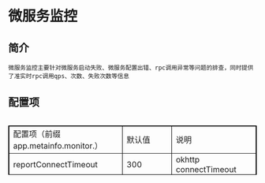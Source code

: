 # 微服务监控

## 简介

    微服务监控主要针对微服务启动失败、微服务配置出错、rpc调用异常等问题的排查，同时提供了准实时rpc调用qps、次数、失败次数等信息
    

## 配置项
<table border="1px" align="left" bordercolor="black" width="80%" height="100px">
<tr align="left"><td>配置项（前缀app.metainfo.monitor.）</td><td>默认值</td><td>说明</td></tr>
<tr align="left">  <td>reportConnectTimeout</td><td>300</td>  <td>okhttp connectTimeout</td>   </tr>
<tr align="left">  <td>reportReadTimeout</td><td>300</td>  <td>okhttp readTimeout</td>   </tr>
<tr align="left">  <td>maxBufferSize</td><td>1000</td>  <td>上报队列最大缓存数量</td>   </tr>
<tr align="left">  <td>maxReportSize</td><td>10</td>  <td>一次最大上报数量</td>   </tr>
<tr align="left">  <td>minReportDelay</td><td>60000</td>  <td>两次上报时间最大间隔</td>   </tr>
<tr align="left">  <td>maxExpire</td><td>120000</td>  <td>队列中存在的最大时间</td>   </tr>
<tr align="left">  <td>rateTimeInterval</td><td>10000</td>  <td>收集数据的时间间隔</td>   </tr>
<tr align="left">  <td>logPath.</td><td>/monitor</td>  <td>本地持久化位置</td>   </tr>
<tr align="left">  <td>logSize</td><td>10485760</td>  <td>每个文件的大小</td>   </tr>
<tr align="left">  <td>persistenceMonitor</td><td>true</td>  <td>是否开启监控</td>   </tr>
<tr align="left">  <td>reportUrl</td><td></td>  <td>上报url</td>   </tr>
<tr align="left">  <td>threadExpectTime</td><td>5000</td>  <td>rpc调用耗时超过这个值会上报</td>   </tr>
</table>
